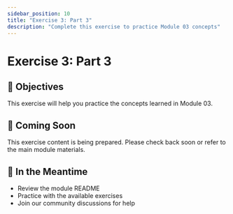 ```yaml
---
sidebar_position: 10
title: "Exercise 3: Part 3"
description: "Complete this exercise to practice Module 03 concepts"
---
```


# Exercise 3: Part 3

## 🎯 Objectives

This exercise will help you practice the concepts learned in Module 03.

## 📝 Coming Soon

This exercise content is being prepared. Please check back soon or refer to the main module materials.

## 🚀 In the Meantime

- Review the module README
- Practice with the available exercises
- Join our community discussions for help
